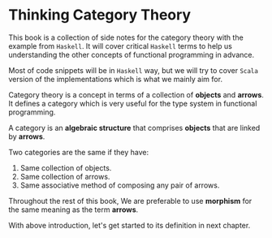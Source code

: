# Thinking Category Theory

This book is a collection of side notes for the category theory with the example from `Haskell`. It will cover critical `Haskell` terms to help us understanding the other concepts of functional programming in advance.

Most of code snippets will be in `Haskell` way, but we will try to cover `Scala` version of the implementations which is what we mainly aim for.

Category theory is a concept in terms of a collection of **objects** and **arrows**. It defines a category which is very useful for the type system in functional programming.

A category is an **algebraic structure** that comprises **objects** that are linked by **arrows**. 

Two categories are the same if they have:

1. Same collection of objects. 
2. Same collection of arrows.
3. Same associative method of composing any pair of arrows.

Throughout the rest of this book, We are preferable to use **morphism** for the same meaning as the term **arrows**.

With above introduction, let's get started to its definition in next chapter.

